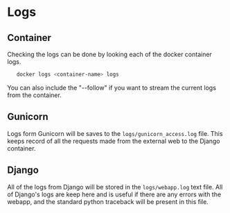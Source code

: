 # Logs

## Container

Checking the logs can be done by looking each of the docker container logs.

```bash
   docker logs <container-name> logs
```

You can also include the "--follow" if you want to stream the current logs from the container.

## Gunicorn

Logs form Gunicorn will be saves to the `logs/gunicorn_access.log` file. This keeps record of all the requests made from the external web to the Django container.

## Django

All of the logs from Django will be stored in the `logs/webapp.log` text file. All of Django's logs are keep here and is useful if there are any errors with the webapp, and the standard python traceback will be present in this file.
